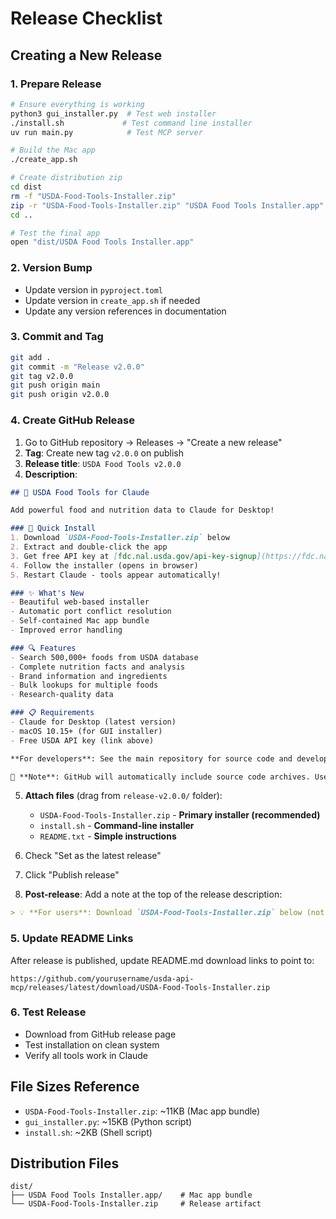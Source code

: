# Release Checklist

## Creating a New Release

### 1. Prepare Release
```bash
# Ensure everything is working
python3 gui_installer.py  # Test web installer
./install.sh             # Test command line installer
uv run main.py            # Test MCP server

# Build the Mac app
./create_app.sh

# Create distribution zip
cd dist
rm -f "USDA-Food-Tools-Installer.zip"
zip -r "USDA-Food-Tools-Installer.zip" "USDA Food Tools Installer.app"
cd ..

# Test the final app
open "dist/USDA Food Tools Installer.app"
```

### 2. Version Bump
- Update version in `pyproject.toml`
- Update version in `create_app.sh` if needed
- Update any version references in documentation

### 3. Commit and Tag
```bash
git add .
git commit -m "Release v2.0.0"
git tag v2.0.0
git push origin main
git push origin v2.0.0
```

### 4. Create GitHub Release
1. Go to GitHub repository → Releases → "Create a new release"
2. **Tag**: Create new tag `v2.0.0` on publish
3. **Release title**: `USDA Food Tools v2.0.0`
4. **Description**:
```markdown
## 🍎 USDA Food Tools for Claude

Add powerful food and nutrition data to Claude for Desktop!

### 🚀 Quick Install
1. Download `USDA-Food-Tools-Installer.zip` below
2. Extract and double-click the app
3. Get free API key at [fdc.nal.usda.gov/api-key-signup](https://fdc.nal.usda.gov/api-key-signup)
4. Follow the installer (opens in browser)
5. Restart Claude - tools appear automatically!

### ✨ What's New
- Beautiful web-based installer
- Automatic port conflict resolution  
- Self-contained Mac app bundle
- Improved error handling

### 🔍 Features
- Search 500,000+ foods from USDA database
- Complete nutrition facts and analysis
- Brand information and ingredients
- Bulk lookups for multiple foods
- Research-quality data

### 📋 Requirements
- Claude for Desktop (latest version)
- macOS 10.15+ (for GUI installer)
- Free USDA API key (link above)

**For developers**: See the main repository for source code and development setup.

📝 **Note**: GitHub will automatically include source code archives. Users should download the installer files below instead.
```

5. **Attach files** (drag from `release-v2.0.0/` folder):
   - `USDA-Food-Tools-Installer.zip` - **Primary installer (recommended)**
   - `install.sh` - **Command-line installer**
   - `README.txt` - **Simple instructions**

6. Check "Set as the latest release"
7. Click "Publish release"

8. **Post-release**: Add a note at the top of the release description:
```markdown
> 💡 **For users**: Download `USDA-Food-Tools-Installer.zip` below (not the source code archives)
```

### 5. Update README Links
After release is published, update README.md download links to point to:
```
https://github.com/yourusername/usda-api-mcp/releases/latest/download/USDA-Food-Tools-Installer.zip
```

### 6. Test Release
- Download from GitHub release page
- Test installation on clean system
- Verify all tools work in Claude

## File Sizes Reference
- `USDA-Food-Tools-Installer.zip`: ~11KB (Mac app bundle)
- `gui_installer.py`: ~15KB (Python script)
- `install.sh`: ~2KB (Shell script)

## Distribution Files
```
dist/
├── USDA Food Tools Installer.app/    # Mac app bundle
└── USDA-Food-Tools-Installer.zip     # Release artifact
```
